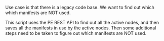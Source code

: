 
Use case is that there is a legacy code base. We want to find out which which manifests are NOT used.

This script uses the PE REST API to find out all the active nodes, 
and then saves all the manifests in use by the active nodes. Then some additional steps need to be taken to figure out which manifests are NOT used.